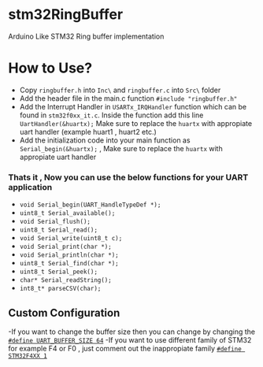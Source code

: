 # stm32RingBuffer
Arduino Like STM32 Ring buffer implementation 

# How to Use?
- Copy `ringbuffer.h` into `Inc\` and `ringbuffer.c` into `Src\` folder
- Add the header file in the main.c function `#include "ringbuffer.h"`
- Add the Interrupt Handler in `USARTx_IRQHandler` function which can be found in `stm32f0xx_it.c`. Inside the function add this line `UartHandler(&huartx);` Make sure to replace the `huartx` with appropiate uart handler (example huart1 , huart2 etc.)
- Add the initialization code into your main function as `Serial_begin(&huartx);` , Make sure to replace the `huartx` with appropiate uart handler 
### Thats it , Now you can use the below functions for your UART application
- `void Serial_begin(UART_HandleTypeDef *);` 
- `uint8_t Serial_available();`
- `void Serial_flush();`
- `uint8_t Serial_read();`
- `void Serial_write(uint8_t c);`
- `void Serial_print(char *);`
- `void Serial_println(char *);`
- `uint8_t Serial_find(char *);`
- `uint8_t Serial_peek();`
- `char* Serial_readString();`
- `int8_t* parseCSV(char);`
## Custom Configuration
-If you want to change the buffer size then you can change by changing the [`#define UART_BUFFER_SIZE 64`](https://github.com/trripy/stm32RingBuffer/blob/df62671de6feb61fdf4d8f6c795956167392a0fc/ringbuffer.h#L15)
-If you want to use different family of STM32 for example F4 or F0 , just comment out the inappropiate family [`#define STM32F4XX 1`](https://github.com/trripy/stm32RingBuffer/blob/df62671de6feb61fdf4d8f6c795956167392a0fc/ringbuffer.h#L18)
